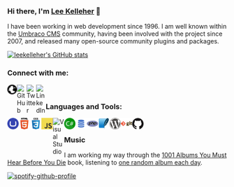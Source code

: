 ### Hi there, I'm [Lee Kelleher][website] 👋

I have been working in web development since 1996. I am well known within the [Umbraco CMS](https://github.com/umbraco/Umbraco-CMS/) community, having been involved with the project since 2007, and released many open-source community plugins and packages.

[![leekelleher's GitHub stats](https://github-readme-stats.vercel.app/api?username=leekelleher)](https://github.com/anuraghazra/github-readme-stats)

### Connect with me:

[<img align="left" alt="Personal website" width="22px" src="https://raw.githubusercontent.com/iconic/open-iconic/master/svg/globe.svg" />][website]
[<img align="left" alt="GitHub" width="22px" src="https://cdn.jsdelivr.net/npm/simple-icons@v3/icons/github.svg" />][github]
[<img align="left" alt="Twitter" width="22px" src="https://cdn.jsdelivr.net/npm/simple-icons@v3/icons/twitter.svg" />][twitter]
[<img align="left" alt="LinkedIn" width="22px" src="https://cdn.jsdelivr.net/npm/simple-icons@v3/icons/linkedin.svg" />][linkedin]
<br />

### Languages and Tools:

[<img align="left" alt="Umbraco" width="26px" src="https://raw.githubusercontent.com/github/explore/d5238c8069e3ab6783a456dd7ddcd708c3281d18/topics/umbraco/umbraco.png" />](https://github.com/umbraco/Umbraco-CMS/)
[<img align="left" alt="HTML5" width="26px" src="https://raw.githubusercontent.com/github/explore/80688e429a7d4ef2fca1e82350fe8e3517d3494d/topics/html/html.png" />](https://developer.mozilla.org/en-US/docs/Web/HTML)
[<img align="left" alt="CSS3" width="26px" src="https://raw.githubusercontent.com/github/explore/80688e429a7d4ef2fca1e82350fe8e3517d3494d/topics/css/css.png" />](https://developer.mozilla.org/en-US/docs/Web/CSS)
[<img align="left" alt="JavaScript" width="26px" src="https://raw.githubusercontent.com/github/explore/80688e429a7d4ef2fca1e82350fe8e3517d3494d/topics/javascript/javascript.png" />](https://developer.mozilla.org/en-US/docs/Web/JavaScript)
[<img align="left" alt="Visual Studio" width="26px" src="https://visualstudio.microsoft.com/wp-content/uploads/2019/06/BrandVisualStudioWin2019-3.svg" />](https://visualstudio.microsoft.com/)
[<img align="left" alt="C#" width="26px" src="https://raw.githubusercontent.com/github/explore/80688e429a7d4ef2fca1e82350fe8e3517d3494d/topics/csharp/csharp.png" />](https://en.wikipedia.org/wiki/C_Sharp_(programming_language))
[<img align="left" alt="SQL" width="26px" src="https://raw.githubusercontent.com/github/explore/80688e429a7d4ef2fca1e82350fe8e3517d3494d/topics/sql/sql.png" />](https://developer.mozilla.org/en-US/docs/Glossary/SQL)
[<img align="left" alt="PHP" width="26px" src="https://raw.githubusercontent.com/github/explore/80688e429a7d4ef2fca1e82350fe8e3517d3494d/topics/php/php.png" />](https://www.php.net/)
[<img align="left" alt="SQLite" width="26px" src="https://raw.githubusercontent.com/github/explore/2d218e3aa252dc90eef269b34eeec1fbd15dc07e/topics/sqlite/sqlite.png" />](https://www.sqlite.org/)
[<img align="left" alt="WordPress" width="26px" src="https://raw.githubusercontent.com/github/explore/80688e429a7d4ef2fca1e82350fe8e3517d3494d/topics/wordpress/wordpress.png" />](https://wordpress.org/)
[<img align="left" alt="Git" width="26px" src="https://raw.githubusercontent.com/github/explore/80688e429a7d4ef2fca1e82350fe8e3517d3494d/topics/git/git.png" />](https://git-scm.com/)
[<img align="left" alt="GitHub" width="26px" src="https://raw.githubusercontent.com/github/explore/78df643247d429f6cc873026c0622819ad797942/topics/github/github.png" />](https://github.com/)
<br />

### Music

I am working my way through the [1001 Albums You Must Hear Before You Die](https://en.wikipedia.org/wiki/1001_Albums_You_Must_Hear_Before_You_Die) book, listening to [one random album each day](https://1001albumsgenerator.com/shares/614dc96c27361745b5ad4629).

[![spotify-github-profile](https://spotify-github-profile.vercel.app/api/view?uid=vertino&cover_image=true&theme=novatorem&bar_color=53b14f&bar_color_cover=false)](https://spotify-github-profile.vercel.app/api/view?uid=vertino&redirect=true)
<br />

[website]: https://leekelleher.com
[github]: https://github.com/leekelleher
[twitter]: https://twitter.com/leekelleher
[linkedin]: https://www.linkedin.com/in/leekelleher/
